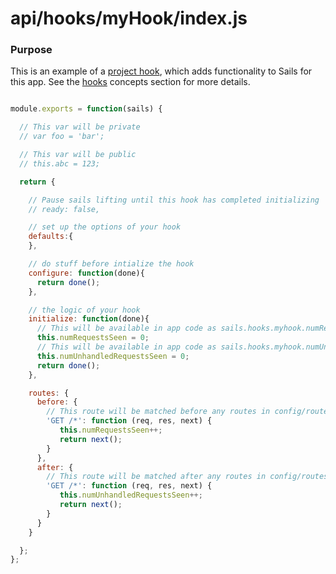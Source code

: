 # api/hooks/myHook/index.js
### Purpose

This is an example of a [project hook](http://sailsjs.com/documentation/concepts/extending-sails/Hooks/projecthooks.html), which adds functionality to Sails for this app.  See the [hooks](http://sailsjs.com/documentation/concepts/extending-sails/Hooks) concepts section for more details.

```js

module.exports = function(sails) {

  // This var will be private
  // var foo = 'bar';

  // This var will be public
  // this.abc = 123;

  return {

    // Pause sails lifting until this hook has completed initializing
    // ready: false,

    // set up the options of your hook
    defaults:{
    },

    // do stuff before intialize the hook
    configure: function(done){
      return done();
    },

    // the logic of your hook
    initialize: function(done){
      // This will be available in app code as sails.hooks.myhook.numRequestsSeen
      this.numRequestsSeen = 0;
      // This will be available in app code as sails.hooks.myhook.numUnhandledRequestsSeen
      this.numUnhandledRequestsSeen = 0;
      return done();
    },

    routes: {
      before: {
        // This route will be matched before any routes in config/routes.js
        'GET /*': function (req, res, next) {
           this.numRequestsSeen++;
           return next();
        }
      },
      after: {
        // This route will be matched after any routes in config/routes.js
        'GET /*': function (req, res, next) {
           this.numUnhandledRequestsSeen++;
           return next();
        }
      }
    }

  };
};
```

<docmeta name="displayName" value="index.js">
